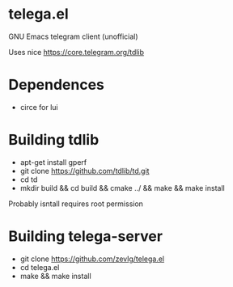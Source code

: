# telega.el
GNU Emacs telegram client (unofficial)

Uses nice https://core.telegram.org/tdlib

# Dependences

* circe for lui

# Building tdlib

* apt-get install gperf
* git clone https://github.com/tdlib/td.git
* cd td
* mkdir build && cd build && cmake ../ && make && make install

Probably isntall requires root permission

# Building telega-server

* git clone https://github.com/zevlg/telega.el
* cd telega.el
* make && make install
